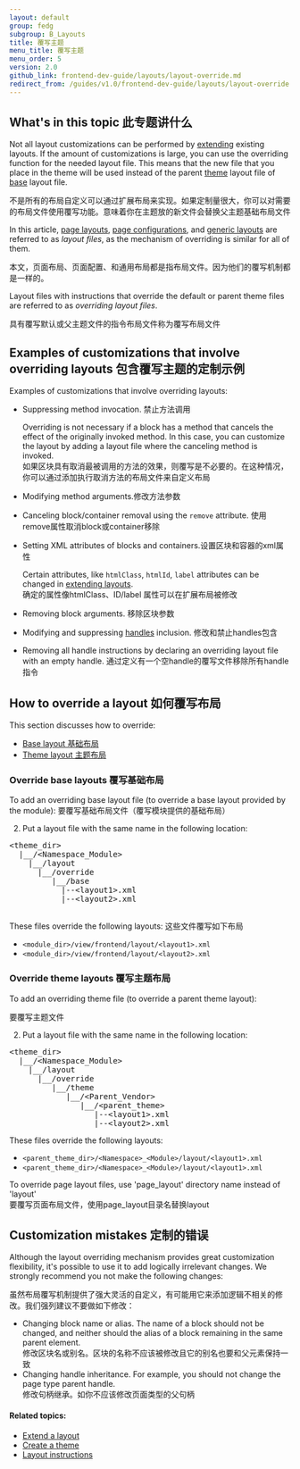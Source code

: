 ```yaml
---
layout: default
group: fedg
subgroup: B_Layouts
title: 覆写主题
menu_title: 覆写主题
menu_order: 5
version: 2.0
github_link: frontend-dev-guide/layouts/layout-override.md
redirect_from: /guides/v1.0/frontend-dev-guide/layouts/layout-override.html
---
```


<h2 id="fedg_layout_override_overview">What's in this topic 此专题讲什么</h2>

Not all layout customizations can be performed by <a href="{{page.baseurl}}frontend-dev-guide/layouts/layout-extend.html" target="_blank">extending</a> existing layouts. If the amount of customizations is large, you can use the overriding function for the needed layout file. This means that the new file that you place in the theme will be used instead of the parent <a href="{{page.baseurl}}frontend-dev-guide/layouts/layout-overview.html#layout-loc" target="_blank">theme</a> layout file of <a href="{{page.baseurl}}frontend-dev-guide/layouts/layout-overview.html#layout-loc" target="_blank">base</a> layout file.

不是所有的布局自定义可以通过扩展布局来实现。如果定制量很大，你可以对需要的布局文件使用覆写功能。意味着你在主题放的新文件会替换父主题基础布局文件

In this article, <a href="{{page.baseurl}}frontend-dev-guide/layouts/layout-types.html#layout-types-page" target="_blank">page layouts</a>, <a href="{{page.baseurl}}frontend-dev-guide/layouts/layout-types.html#layout-types-conf" target="_blank">page configurations</a>, and <a href="{{page.baseurl}}frontend-dev-guide/layouts/layout-types.html#layout-types-gen" target="_blank">generic layouts</a> are referred to as *layout files*, as the mechanism of overriding is similar for all of them.

本文，页面布局、页面配置、和通用布局都是指布局文件。因为他们的覆写机制都是一样的。


Layout files with instructions that override the default or parent theme files are referred to as *overriding layout files*.

具有覆写默认或父主题文件的指令布局文件称为覆写布局文件

<h2>Examples of customizations that involve overriding layouts 包含覆写主题的定制示例</h2>
Examples of customizations that involve overriding layouts:

*	Suppressing method invocation. 禁止方法调用

	<div class="bs-callout bs-callout-info" id="info">
		<p>Overriding is not necessary if a block has a method that cancels the effect of the originally invoked method. In this case, you can customize the layout by adding a layout file where the canceling method is invoked.
		<br/>
		如果区块具有取消最被调用的方法的效果，则覆写是不必要的。在这种情况，你可以通过添加执行取消方法的布局文件来自定义布局
		</p>
	</div>

*	Modifying method arguments.修改方法参数
*	Canceling block/container removal using the `remove` attribute. 使用remove属性取消block或container移除
*	Setting XML attributes of blocks and containers.设置区块和容器的xml属性

	<div class="bs-callout bs-callout-info" id="info">
		<p>Certain attributes, like <code>htmlClass</code>, <code>htmlId</code>, <code>label</code> attributes can be changed in <a href="{{page.baseurl}}frontend-dev-guide/layouts/layout-extend.html" target="_blank">extending layouts</a>.
		</br/>
		确定的属性像htmlClass、ID/label 属性可以在扩展布局被修改
		</p>
	</div>
*	Removing block arguments. 移除区块参数 
*	Modifying and suppressing <a href="{{page.baseurl}}frontend-dev-guide/layouts/layout-overview.html#handle" target="_blank">handles</a> inclusion.
修改和禁止handles包含
*	Removing all handle instructions by declaring an overriding layout file with an empty handle.
通过定义有一个空handle的覆写文件移除所有handle指令

<h2 id="fedg_layout_override_howto">How to override a layout 如何覆写布局</h2>

This section discusses how to override:

*	<a href="{{page.baseurl}}frontend-dev-guide/layouts/layout-overview.html#layout-loc" target="_blank">Base layout 基础布局</a>
*	<a href="{{page.baseurl}}frontend-dev-guide/layouts/layout-overview.html#layout-loc" target="_blank">Theme layout 主题布局</a>

<h3 id="fedg_layout_override_default">Override base layouts 覆写基础布局</h3>

To add an overriding base layout file (to override a base layout provided by the module):
要覆写基础布局文件（覆写模块提供的基础布局）

2.	Put a layout file with the same name in the following location:

<pre>
&lt;theme_dir&gt;
&nbsp;&nbsp;|__/&lt;Namespace_Module&gt;
&nbsp;&nbsp;&nbsp;&nbsp;|__/layout
&nbsp;&nbsp;&nbsp;&nbsp;&nbsp;&nbsp;|__/override
&nbsp;&nbsp;&nbsp;&nbsp;&nbsp;&nbsp;&nbsp;&nbsp;&nbsp;|__/base
&nbsp;&nbsp;&nbsp;&nbsp;&nbsp;&nbsp;&nbsp;&nbsp;&nbsp;&nbsp;&nbsp;|--&lt;layout1&gt;.xml
&nbsp;&nbsp;&nbsp;&nbsp;&nbsp;&nbsp;&nbsp;&nbsp;&nbsp;&nbsp;&nbsp;|--&lt;layout2&gt;.xml

</pre>

These files override the following layouts: 这些文件覆写如下布局

<ul>
<li><code>&lt;module_dir&gt;/view/frontend/layout/&lt;layout1&gt;.xml</code></li>
<li><code>&lt;module_dir&gt;/view/frontend/layout/&lt;layout2&gt;.xml</code></li>
</ul>

<h3 id="fedg_layout_override_theme">Override theme layouts 覆写主题布局</h3>

To add an overriding theme file (to override a parent theme layout):

要覆写主题文件

2.	Put a layout file with the same name in the following location:

<pre>
&lt;theme_dir&gt;
&nbsp;&nbsp;|__/&lt;Namespace_Module&gt;
&nbsp;&nbsp;&nbsp;&nbsp;|__/layout
&nbsp;&nbsp;&nbsp;&nbsp;&nbsp;&nbsp;|__/override
&nbsp;&nbsp;&nbsp;&nbsp;&nbsp;&nbsp;&nbsp;&nbsp;&nbsp;|__/theme
&nbsp;&nbsp;&nbsp;&nbsp;&nbsp;&nbsp;&nbsp;&nbsp;&nbsp;&nbsp;&nbsp;&nbsp;|__/&lt;Parent_Vendor&gt;
&nbsp;&nbsp;&nbsp;&nbsp;&nbsp;&nbsp;&nbsp;&nbsp;&nbsp;&nbsp;&nbsp;&nbsp;&nbsp;&nbsp;&nbsp;|__/&lt;parent_theme&gt;
&nbsp;&nbsp;&nbsp;&nbsp;&nbsp;&nbsp;&nbsp;&nbsp;&nbsp;&nbsp;&nbsp;&nbsp;&nbsp;&nbsp;&nbsp;&nbsp;&nbsp;&nbsp;|--&lt;layout1&gt;.xml
&nbsp;&nbsp;&nbsp;&nbsp;&nbsp;&nbsp;&nbsp;&nbsp;&nbsp;&nbsp;&nbsp;&nbsp;&nbsp;&nbsp;&nbsp;&nbsp;&nbsp;&nbsp;|--&lt;layout2&gt;.xml
</pre>

These files override the following layouts:

<ul>
<li><code>&lt;parent_theme_dir&gt;/&lt;Namespace&gt;_&lt;Module&gt;/layout/&lt;layout1&gt;.xml</code></li>
<li><code>&lt;parent_theme_dir&gt;/&lt;Namespace&gt;_&lt;Module&gt;/layout/&lt;layout1&gt;.xml</code></li>
</ul>

<div class="bs-callout bs-callout-info" id="info">
<span class="glyphicon-class">
  <p>To override page layout files, use 'page_layout' directory name instead of 'layout'
	<br/>
	要覆写页面布局文件，使用page_layout目录名替换layout 
	</p></span>
</div>


<h2 id="override-mistake">Customization mistakes 定制的错误</h2>

Although the layout overriding mechanism provides great customization flexibility, it's possible to use it to add logically irrelevant changes. We strongly recommend you not make the following changes:

虽然布局覆写机制提供了强大灵活的自定义，有可能用它来添加逻辑不相关的修改。我们强列建议不要做如下修改：

*	Changing block name or alias. The name of a block should not be changed, and neither should the alias of a block remaining in the same parent element.<br/>
修改区块名或别名。区块的名称不应该被修改且它的别名也要和父元素保持一致
*	Changing handle inheritance. For example, you should not change the page type parent handle.
<br/>修改句柄继承。如你不应该修改页面类型的父句柄

#### Related topics:

*	<a href="{{page.baseurl}}frontend-dev-guide/layouts/layout-extend.html" target="_blank">Extend a layout</a>
*	<a href="{{page.baseurl}}frontend-dev-guide/themes/theme-create.html" target="_blank">Create a theme</a>
*	<a href="{{page.baseurl}}frontend-dev-guide/layouts/xml-instructions.html" target="_blank">Layout instructions</a>
